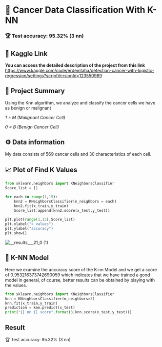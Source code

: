# 🦠 Cancer Data Classification With K-NN
### 🏆 Test accuracy: 95.32% (3 nn)
## 🔗 Kaggle Link
**You can access the detailed description of the project from this link**
 https://www.kaggle.com/code/erdemtaha/detection-cancer-with-logistic-regression/settings?scriptVersionId=123550989
 
## 📑 Project Summary
Using the Knn algorithm, we analyze and classify the cancer cells we have as benign or malignant

*1 = M (Malignant Cancer Cell)*

*0 = B (Benign Cancer Cell)*
## ⚙️ Data information
My data consists of 569 cancer cells and 30 characteristics of each cell.

## 📈 Plot of  Find K Values
```python
from sklearn.neighbors import KNeighborsClassifier
Score_list = []

for each in range(1,15):
    knn2 = KNeighborsClassifier(n_neighbors = each)
    knn2.fit(x_train,y_train)
    Score_list.append(knn2.score(x_test,y_test))
    
plt.plot(range(1,15),Score_list)
plt.xlabel("k values")
plt.ylabel("accuracy")
plt.show()
```
![__results___21_0 (1)](https://github.com/Prometheussx/Classification-Cancer-Data-With-K-NN/assets/54312783/decd61a3-69fb-48e9-b9f2-af0ba9cfeeaa)

## 🤖 K-NN Model
Here we examine the accuracy score of the K-nn Model and we get a score of 0.953216373742690059 which indicates that we have trained a good model in general, of course, better results can be obtained by playing with the values.
```python
from sklearn.neighbors import KNeighborsClassifier
knn = KNeighborsClassifier(n_neighbors=3)
knn.fit(x_train,y_train)
prediction = knn.predict(x_test)
print("{} nn {} score".format(3,knn.score(x_test,y_test)))
```
## Result
🏆 Test accuracy: 95.32% (3 nn)
